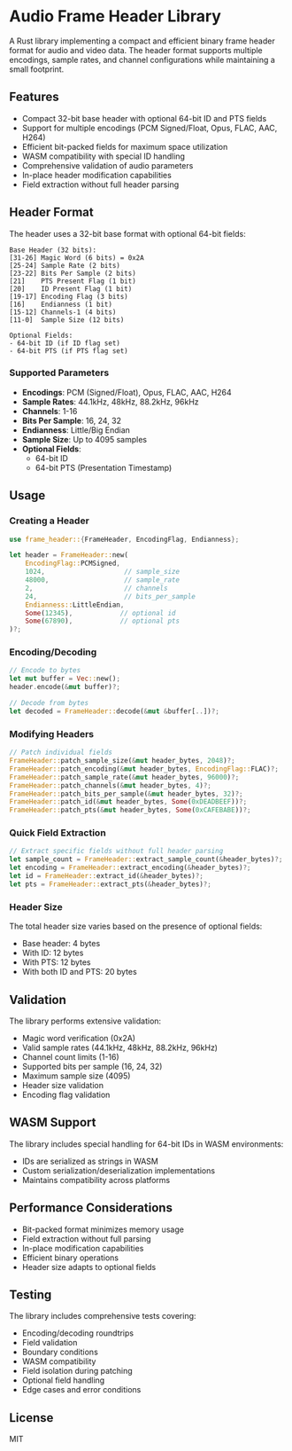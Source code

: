 # Audio Frame Header Library

A Rust library implementing a compact and efficient binary frame header format for audio and video data. The header format supports multiple encodings, sample rates, and channel configurations while maintaining a small footprint.

## Features

- Compact 32-bit base header with optional 64-bit ID and PTS fields
- Support for multiple encodings (PCM Signed/Float, Opus, FLAC, AAC, H264)
- Efficient bit-packed fields for maximum space utilization
- WASM compatibility with special ID handling
- Comprehensive validation of audio parameters
- In-place header modification capabilities
- Field extraction without full header parsing

## Header Format

The header uses a 32-bit base format with optional 64-bit fields:

```
Base Header (32 bits):
[31-26] Magic Word (6 bits) = 0x2A
[25-24] Sample Rate (2 bits)
[23-22] Bits Per Sample (2 bits)
[21]    PTS Present Flag (1 bit)
[20]    ID Present Flag (1 bit)
[19-17] Encoding Flag (3 bits)
[16]    Endianness (1 bit)
[15-12] Channels-1 (4 bits)
[11-0]  Sample Size (12 bits)

Optional Fields:
- 64-bit ID (if ID flag set)
- 64-bit PTS (if PTS flag set)
```

### Supported Parameters

- **Encodings**: PCM (Signed/Float), Opus, FLAC, AAC, H264
- **Sample Rates**: 44.1kHz, 48kHz, 88.2kHz, 96kHz
- **Channels**: 1-16
- **Bits Per Sample**: 16, 24, 32
- **Endianness**: Little/Big Endian
- **Sample Size**: Up to 4095 samples
- **Optional Fields**:
  - 64-bit ID
  - 64-bit PTS (Presentation Timestamp)

## Usage

### Creating a Header

```rust
use frame_header::{FrameHeader, EncodingFlag, Endianness};

let header = FrameHeader::new(
    EncodingFlag::PCMSigned,
    1024,                    // sample_size
    48000,                   // sample_rate
    2,                       // channels
    24,                      // bits_per_sample
    Endianness::LittleEndian,
    Some(12345),            // optional id
    Some(67890),            // optional pts
)?;
```

### Encoding/Decoding

```rust
// Encode to bytes
let mut buffer = Vec::new();
header.encode(&mut buffer)?;

// Decode from bytes
let decoded = FrameHeader::decode(&mut &buffer[..])?;
```

### Modifying Headers

```rust
// Patch individual fields
FrameHeader::patch_sample_size(&mut header_bytes, 2048)?;
FrameHeader::patch_encoding(&mut header_bytes, EncodingFlag::FLAC)?;
FrameHeader::patch_sample_rate(&mut header_bytes, 96000)?;
FrameHeader::patch_channels(&mut header_bytes, 4)?;
FrameHeader::patch_bits_per_sample(&mut header_bytes, 32)?;
FrameHeader::patch_id(&mut header_bytes, Some(0xDEADBEEF))?;
FrameHeader::patch_pts(&mut header_bytes, Some(0xCAFEBABE))?;
```

### Quick Field Extraction

```rust
// Extract specific fields without full header parsing
let sample_count = FrameHeader::extract_sample_count(&header_bytes)?;
let encoding = FrameHeader::extract_encoding(&header_bytes)?;
let id = FrameHeader::extract_id(&header_bytes)?;
let pts = FrameHeader::extract_pts(&header_bytes)?;
```

### Header Size

The total header size varies based on the presence of optional fields:

- Base header: 4 bytes
- With ID: 12 bytes
- With PTS: 12 bytes
- With both ID and PTS: 20 bytes

## Validation

The library performs extensive validation:

- Magic word verification (0x2A)
- Valid sample rates (44.1kHz, 48kHz, 88.2kHz, 96kHz)
- Channel count limits (1-16)
- Supported bits per sample (16, 24, 32)
- Maximum sample size (4095)
- Header size validation
- Encoding flag validation

## WASM Support

The library includes special handling for 64-bit IDs in WASM environments:

- IDs are serialized as strings in WASM
- Custom serialization/deserialization implementations
- Maintains compatibility across platforms

## Performance Considerations

- Bit-packed format minimizes memory usage
- Field extraction without full parsing
- In-place modification capabilities
- Efficient binary operations
- Header size adapts to optional fields

## Testing

The library includes comprehensive tests covering:

- Encoding/decoding roundtrips
- Field validation
- Boundary conditions
- WASM compatibility
- Field isolation during patching
- Optional field handling
- Edge cases and error conditions

## License

MIT

